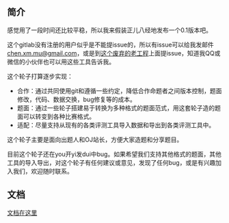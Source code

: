 ## 简介

感觉用了一段时间还比较平稳，所以我来假装正儿八经地发布一个0.1版本吧。

这个gitlab没有注册的用户似乎是不能提issue的，所以有issue可以给我发邮件 [chen.xm.mu@gmail.com](mailto:chen.xm.mu@gmail.com)，或是到[这个废弃的老工程](http://git.oschina.net/mulab/oi_tools)上面提issue，知道我QQ或微信的小伙伴也可以用这些工具告诉我。

这个轮子打算逐步实现：

* 合作：通过共同使用git和遵循一些约定，降低合作命题者之间版本控制，题面修改，代码、数据交换，bug修复等的成本。
* 题面：通过一些轮子搭建易于转换为多种格式的题面范式，用这套轮子造的题面可以转变到各种比赛格式。
* 适配：尽量支持从现有的各类评测工具导入数据和导出到各类评测工具中。

这个轮子主要是面向出题人和OJ站长，方便大家造题和分享题目。

目前这个轮子还在you开yi发dui中bug。如果希望我们支持其他格式的题面，其他工具的导入导出，对这个轮子有任何建议或意见，发现了任何bug，或是有兴趣加入我们，欢迎随时联系。

## 文档

[文档在这里](https://git.thusaac.org/publish/tuack/wikis/home)
